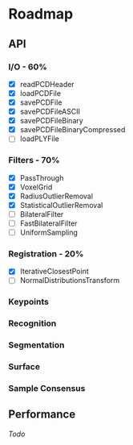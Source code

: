 # Roadmap

## API

### I/O - 60%

- [x] readPCDHeader
- [x] loadPCDFile
- [x] savePCDFile
- [x] savePCDFileASCII
- [x] savePCDFileBinary
- [x] savePCDFileBinaryCompressed
- [ ] loadPLYFile

### Filters - 70%

- [x] PassThrough
- [x] VoxelGrid
- [x] RadiusOutlierRemoval
- [x] StatisticalOutlierRemoval
- [ ] BilateralFilter
- [ ] FastBilateralFilter
- [ ] UniformSampling

### Registration - 20%

- [x] IterativeClosestPoint
- [ ] NormalDistributionsTransform

### Keypoints

### Recognition

### Segmentation

### Surface

### Sample Consensus

## Performance

*Todo*